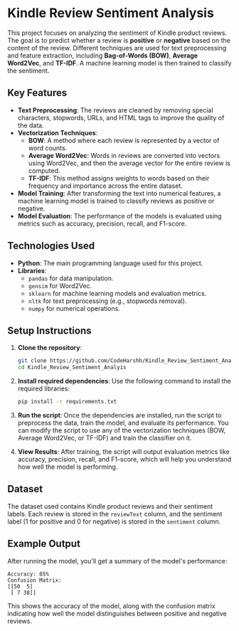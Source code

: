 
# Kindle Review Sentiment Analysis

This project focuses on analyzing the sentiment of Kindle product reviews. The goal is to predict whether a review is **positive** or **negative** based on the content of the review. Different techniques are used for text preprocessing and feature extraction, including **Bag-of-Words (BOW)**, **Average Word2Vec**, and **TF-IDF**. A machine learning model is then trained to classify the sentiment.

## Key Features

- **Text Preprocessing**: The reviews are cleaned by removing special characters, stopwords, URLs, and HTML tags to improve the quality of the data.
- **Vectorization Techniques**: 
  - **BOW**: A method where each review is represented by a vector of word counts.
  - **Average Word2Vec**: Words in reviews are converted into vectors using Word2Vec, and then the average vector for the entire review is computed.
  - **TF-IDF**: This method assigns weights to words based on their frequency and importance across the entire dataset.
- **Model Training**: After transforming the text into numerical features, a machine learning model is trained to classify reviews as positive or negative.
- **Model Evaluation**: The performance of the models is evaluated using metrics such as accuracy, precision, recall, and F1-score.

## Technologies Used

- **Python**: The main programming language used for this project.
- **Libraries**:
  - `pandas` for data manipulation.
  - `gensim` for Word2Vec.
  - `sklearn` for machine learning models and evaluation metrics.
  - `nltk` for text preprocessing (e.g., stopwords removal).
  - `numpy` for numerical operations.

## Setup Instructions

1. **Clone the repository**:
   ```bash
   git clone https://github.com/CodeHarshh/Kindle_Review_Sentiment_Analyis.git
   cd Kindle_Review_Sentiment_Analyis
   ```

2. **Install required dependencies**:
   Use the following command to install the required libraries:
   ```bash
   pip install -r requirements.txt
   ```

3. **Run the script**:
   Once the dependencies are installed, run the script to preprocess the data, train the model, and evaluate its performance. You can modify the script to use any of the vectorization techniques (BOW, Average Word2Vec, or TF-IDF) and train the classifier on it.

4. **View Results**:
   After training, the script will output evaluation metrics like accuracy, precision, recall, and F1-score, which will help you understand how well the model is performing.

## Dataset

The dataset used contains Kindle product reviews and their sentiment labels. Each review is stored in the `reviewText` column, and the sentiment label (1 for positive and 0 for negative) is stored in the `sentiment` column.

## Example Output

After running the model, you'll get a summary of the model's performance:
```
Accuracy: 85%
Confusion Matrix:
[[50  5]
 [ 7 38]]
```
This shows the accuracy of the model, along with the confusion matrix indicating how well the model distinguishes between positive and negative reviews.
